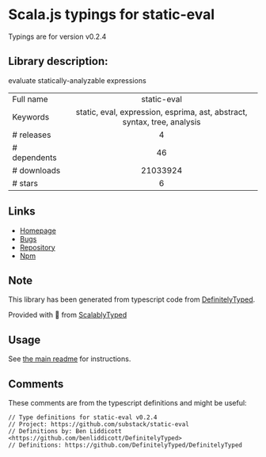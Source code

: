 
# Scala.js typings for static-eval

Typings are for version v0.2.4

## Library description:
evaluate statically-analyzable expressions

|                    |                 |
| ------------------ | :-------------: |
| Full name          | static-eval |
| Keywords           | static, eval, expression, esprima, ast, abstract, syntax, tree, analysis |
| # releases         | 4 |
| # dependents       | 46 |
| # downloads        | 21033924 |
| # stars            | 6 |

## Links
- [Homepage](https://github.com/substack/static-eval)
- [Bugs](https://github.com/substack/static-eval/issues)
- [Repository](https://github.com/substack/static-eval)
- [Npm](https://www.npmjs.com/package/static-eval)
    


## Note
This library has been generated from typescript code from [DefinitelyTyped](https://definitelytyped.org).

Provided with :purple_heart: from [ScalablyTyped](https://github.com/oyvindberg/ScalablyTyped)

## Usage
See [the main readme](../../readme.md) for instructions.

## Comments

These comments are from the typescript definitions and might be useful:
```
// Type definitions for static-eval v0.2.4
// Project: https://github.com/substack/static-eval
// Definitions by: Ben Liddicott <https://github.com/benliddicott/DefinitelyTyped>
// Definitions: https://github.com/DefinitelyTyped/DefinitelyTyped

```

